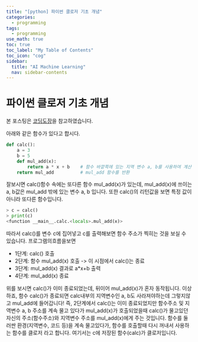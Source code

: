 ```yaml
---
title: "[python] 파이썬 클로저 기초 개념" 
categories:
  - programming
tags:
  - programming
use_math: true
toc: true
toc_label: "My Table of Contents"
toc_icon: "cog"
sidebar:
  title: "AI Machine Learning"
  nav: sidebar-contents
---
```


# 파이썬 클로저 기초 개념

본 포스팅은 [코딩도장](https://dojang.io/mod/page/view.php?id=2366)을 참고하였습니다.

아래와 같은 함수가 있다고 합시다.

```python
def calc():
    a = 3
    b = 5
    def mul_add(x):
        return a * x + b    # 함수 바깥쪽에 있는 지역 변수 a, b를 사용하여 계산
    return mul_add          # mul_add 함수를 반환
```
잘보시면 calc()함수 속에는 또다른 함수 mul_add(x)가 있는데,
mul_add(x)에 쓰이는 a, b값은 mul_add 밖에 있는 변수 a, b 입니다.
또한 calc()의 리턴값을 보면 특정 값이 아니라 또다른 함수입니다. 

```python
> c = calc()
> print(c)
<function __main__.calc.<locals>.mul_add(x)>
```

따라서 calc()를 변수 c에 집어넣고 c를 출력해보면 함수 주소가 찍히는 것을 보실 수 있습니다. 
프로그램의흐름을보면 

* 1단계: calc() 호출
* 2단계: 함수 mul_add(x) 호출 -> 이 시점에서 calc()는 종료
* 3단계: mul_add(x) 결과로 a*x+b 출력
* 4단계: mul_add(x) 종료

위를 보시면 calc()가 이미 종료되었는데, 
뒤이어 mul_add(x)가 혼자 동작됩니다. 
이상하죠, 함수 calc()가 종료되면 calc내부의 지역변수인 a, b도 사라져야하는데 그렇지않고 
mul_add에 들어갑니다!
즉, 2단계에서 calc()는 이미 종료되었지만 함수주소 및 지역변수 a, b 주소를 계속 물고 있다가 
mul_add(x)가 호출되었을때 calc()가 물고있던 자신의 주소(함수주소)와 지역변수 주소를 mul_add(x)에게 주는 것입니다. 
함수를 둘러싼 환경(지역변수, 코드 등)을 계속 물고있다가, 함수를 호출할때 다시 꺼내서 사용하는 함수를 클로저 라고 합니다. 
여기서는 c에 저장된 함수(calc)가 클로저입니다.
 
